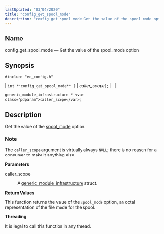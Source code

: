 ```yaml
---
lastUpdated: "03/04/2020"
title: "config_get_spool_mode"
description: "config get spool mode Get the value of the spool mode option int config get spool mode caller scope generic module infrastructure caller scope Get the value of the spool mode option The caller scope argument is virtually always NULL there is no reason for a consumer to make it..."
---
```


<a name="apis.config_get_spool_mode"></a> 
## Name

config_get_spool_mode — Get the value of the spool_mode option

## Synopsis

`#include "ec_config.h"`

| `int **config_get_spool_mode** (` | <var class="pdparam">caller_scope</var>`)`; |   |

`generic_module_infrastructure * <var class="pdparam">caller_scope</var>`;<a name="idp48909072"></a> 
## Description

Get the value of the [spool_mode](/momentum/3/3-reference/3-reference-conf-ref-spool-mode) option.

### Note

The `caller_scope` argument is virtually always `NULL`; there is no reason for a consumer to make it anything else.

**<a name="idp48912912"></a> Parameters**

<dl class="variablelist">

<dt>caller_scope</dt>

<dd>

A [generic_module_infrastructure](/momentum/3/3-api/structs-generic-module-infrastructure) struct.

</dd>

</dl>

**<a name="idp48916400"></a> Return Values**

This function returns the value of the `spool_mode` option, an octal representation of the file mode for the spool.

**<a name="idp48917840"></a> Threading**

It is legal to call this function in any thread.